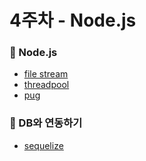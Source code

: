 # 4주차 - Node.js

### 🔎 Node.js

- [file stream]()
- [threadpool]()
- [pug]()

### 🔎 DB와 연동하기

- [sequelize]()